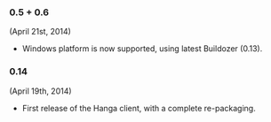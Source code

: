 ### 0.5 + 0.6
(April 21st, 2014)

- Windows platform is now supported, using latest Buildozer (0.13).


### 0.14
(April 19th, 2014)

- First release of the Hanga client, with a complete re-packaging.
